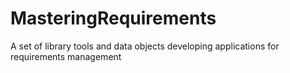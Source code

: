 MasteringRequirements
=====================

A set of library tools and data objects developing applications for requirements management
